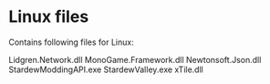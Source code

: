 # Linux files

Contains following files for Linux:

Lidgren.Network.dll
MonoGame.Framework.dll
Newtonsoft.Json.dll
StardewModdingAPI.exe
StardewValley.exe
xTile.dll
